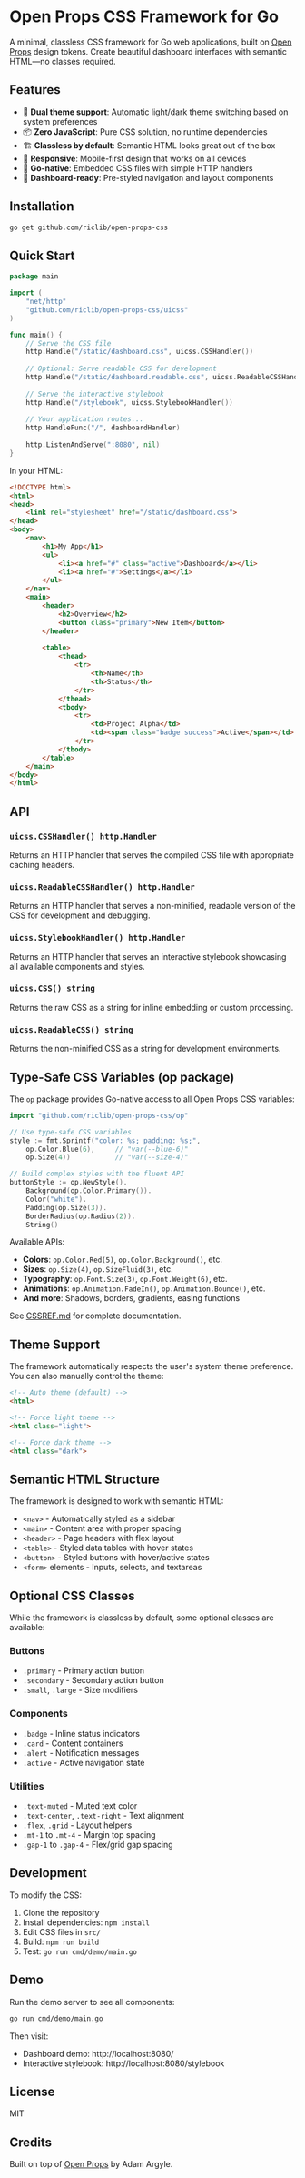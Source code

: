 # Open Props CSS Framework for Go

A minimal, classless CSS framework for Go web applications, built on [Open Props](https://open-props.style/) design tokens. Create beautiful dashboard interfaces with semantic HTML—no classes required.

## Features

- 🎨 **Dual theme support**: Automatic light/dark theme switching based on system preferences
- 📦 **Zero JavaScript**: Pure CSS solution, no runtime dependencies
- 🏗️ **Classless by default**: Semantic HTML looks great out of the box
- 📱 **Responsive**: Mobile-first design that works on all devices
- 🚀 **Go-native**: Embedded CSS files with simple HTTP handlers
- 🎯 **Dashboard-ready**: Pre-styled navigation and layout components

## Installation

```bash
go get github.com/riclib/open-props-css
```

## Quick Start

```go
package main

import (
    "net/http"
    "github.com/riclib/open-props-css/uicss"
)

func main() {
    // Serve the CSS file
    http.Handle("/static/dashboard.css", uicss.CSSHandler())
    
    // Optional: Serve readable CSS for development
    http.Handle("/static/dashboard.readable.css", uicss.ReadableCSSHandler())
    
    // Serve the interactive stylebook
    http.Handle("/stylebook", uicss.StylebookHandler())
    
    // Your application routes...
    http.HandleFunc("/", dashboardHandler)
    
    http.ListenAndServe(":8080", nil)
}
```

In your HTML:

```html
<!DOCTYPE html>
<html>
<head>
    <link rel="stylesheet" href="/static/dashboard.css">
</head>
<body>
    <nav>
        <h1>My App</h1>
        <ul>
            <li><a href="#" class="active">Dashboard</a></li>
            <li><a href="#">Settings</a></li>
        </ul>
    </nav>
    <main>
        <header>
            <h2>Overview</h2>
            <button class="primary">New Item</button>
        </header>
        
        <table>
            <thead>
                <tr>
                    <th>Name</th>
                    <th>Status</th>
                </tr>
            </thead>
            <tbody>
                <tr>
                    <td>Project Alpha</td>
                    <td><span class="badge success">Active</span></td>
                </tr>
            </tbody>
        </table>
    </main>
</body>
</html>
```

## API

### `uicss.CSSHandler() http.Handler`
Returns an HTTP handler that serves the compiled CSS file with appropriate caching headers.

### `uicss.ReadableCSSHandler() http.Handler`
Returns an HTTP handler that serves a non-minified, readable version of the CSS for development and debugging.

### `uicss.StylebookHandler() http.Handler`
Returns an HTTP handler that serves an interactive stylebook showcasing all available components and styles.

### `uicss.CSS() string`
Returns the raw CSS as a string for inline embedding or custom processing.

### `uicss.ReadableCSS() string`
Returns the non-minified CSS as a string for development environments.

## Type-Safe CSS Variables (op package)

The `op` package provides Go-native access to all Open Props CSS variables:

```go
import "github.com/riclib/open-props-css/op"

// Use type-safe CSS variables
style := fmt.Sprintf("color: %s; padding: %s;", 
    op.Color.Blue(6),     // "var(--blue-6)"
    op.Size(4))           // "var(--size-4)"

// Build complex styles with the fluent API
buttonStyle := op.NewStyle().
    Background(op.Color.Primary()).
    Color("white").
    Padding(op.Size(3)).
    BorderRadius(op.Radius(2)).
    String()
```

Available APIs:
- **Colors**: `op.Color.Red(5)`, `op.Color.Background()`, etc.
- **Sizes**: `op.Size(4)`, `op.SizeFluid(3)`, etc.
- **Typography**: `op.Font.Size(3)`, `op.Font.Weight(6)`, etc.
- **Animations**: `op.Animation.FadeIn()`, `op.Animation.Bounce()`, etc.
- **And more**: Shadows, borders, gradients, easing functions

See [CSSREF.md](CSSREF.md#go-api-op-package) for complete documentation.

## Theme Support

The framework automatically respects the user's system theme preference. You can also manually control the theme:

```html
<!-- Auto theme (default) -->
<html>

<!-- Force light theme -->
<html class="light">

<!-- Force dark theme -->
<html class="dark">
```


## Semantic HTML Structure

The framework is designed to work with semantic HTML:

- `<nav>` - Automatically styled as a sidebar
- `<main>` - Content area with proper spacing
- `<header>` - Page headers with flex layout
- `<table>` - Styled data tables with hover states
- `<button>` - Styled buttons with hover/active states
- `<form>` elements - Inputs, selects, and textareas

## Optional CSS Classes

While the framework is classless by default, some optional classes are available:

### Buttons
- `.primary` - Primary action button
- `.secondary` - Secondary action button
- `.small`, `.large` - Size modifiers

### Components
- `.badge` - Inline status indicators
- `.card` - Content containers
- `.alert` - Notification messages
- `.active` - Active navigation state

### Utilities
- `.text-muted` - Muted text color
- `.text-center`, `.text-right` - Text alignment
- `.flex`, `.grid` - Layout helpers
- `.mt-1` to `.mt-4` - Margin top spacing
- `.gap-1` to `.gap-4` - Flex/grid gap spacing

## Development

To modify the CSS:

1. Clone the repository
2. Install dependencies: `npm install`
3. Edit CSS files in `src/`
4. Build: `npm run build`
5. Test: `go run cmd/demo/main.go`

## Demo

Run the demo server to see all components:

```bash
go run cmd/demo/main.go
```

Then visit:
- Dashboard demo: http://localhost:8080/
- Interactive stylebook: http://localhost:8080/stylebook

## License

MIT

## Credits

Built on top of [Open Props](https://open-props.style/) by Adam Argyle.